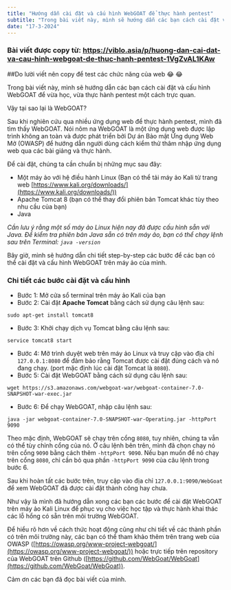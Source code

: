 ```yaml
---
title: "Hướng dẫn cài đặt và cấu hình WebGOAT để thực hành pentest"
subtitle: "Trong bài viết này, mình sẽ hướng dẫn các bạn cách cài đặt và cấu hình WebGOAT để vừa học, vừa thực hành pentest một cách trực quan"
date: "17-3-2024"
---
```


### Bài viết được copy từ: https://viblo.asia/p/huong-dan-cai-dat-va-cau-hinh-webgoat-de-thuc-hanh-pentest-1VgZvAL1KAw

##Do lười viết nên copy để test các chức năng của web 😂 😂

Trong bài viết này, mình sẽ hướng dẫn các bạn cách cài đặt và cấu hình WebGOAT để vừa học, vừa thực hành pentest một cách trực quan.

Vậy tại sao lại là WebGOAT?

Sau khi nghiên cứu qua nhiều ứng dụng web để thực hành pentest, mình đã tìm thấy WebGOAT. Nói nôm na WebGOAT là một ứng dụng web được lập trình không an toàn và được phát triển bởi Dự án Bảo mật Ứng dụng Web Mở (OWASP) để hướng dẫn người dùng cách kiểm thử thâm nhập ứng dụng web qua các bài giảng và thực hành.

Để cài đặt, chúng ta cần chuẩn bị những mục sau đây:

- Một máy ảo với hệ điều hành Linux (Bạn có thể tải máy ảo Kali từ trang web [https://www.kali.org/downloads/](https://www.kali.org/downloads/))
- Apache Tomcat 8 (bạn có thể thay đổi phiên bản Tomcat khác tùy theo nhu cầu của bạn)
- Java

_Cần lưu ý rằng một số máy ảo Linux hiện nay đã được cấu hình sẵn với Java. Để kiểm tra phiên bản Java sẵn có trên máy ảo, bạn có thể chạy lệnh sau trên Terminal: `java -version`_

Bây giờ, mình sẽ hướng dẫn chi tiết step-by-step các bước để các bạn có thể cài đặt và cấu hình WebGOAT trên máy ảo của mình.

### Chi tiết các bước cài đặt và cấu hình

- Bước 1: Mở cửa sổ terminal trên máy ảo Kali của bạn
- Bước 2: Cài đặt **Apache Tomcat** bằng cách sử dụng câu lệnh sau:

```
sudo apt-get install tomcat8

```

- Bước 3: Khởi chạy dịch vụ Tomcat bằng câu lệnh sau:

```
service tomcat8 start

```

- Bước 4: Mở trình duyệt web trên máy ảo Linux và truy cập vào địa chỉ `127.0.0.1:8080` để đảm bảo rằng Tomcat được cài đặt đúng cách và nó đang chạy. (port mặc định lúc cài đặt Tomcat là `8080`).
- Bước 5: Cài đặt WebGOAT bằng cách sử dụng câu lệnh sau:

```
wget https://s3.amazonaws.com/webgoat-war/webgoat-container-7.0-SNAPSHOT-war-exec.jar

```

- Bước 6: Để chạy WebGOAT, nhập câu lệnh sau:

```
java -jar webgoat-container-7.0-SNAPSHOT-war-Operating.jar -httpPort 9090

```

Theo mặc định, WebGOAT sẽ chạy trên cổng `8080`, tuy nhiên, chúng ta vẫn có thể tùy chỉnh cổng của nó. Ở câu lệnh bên trên, mình đã chọn chạy nó trên cổng `9090` bằng cách thêm `-httpPort 9090`. Nếu bạn muốn để nó chạy trên cổng `8080`, chỉ cần bỏ qua phần `-httpPort 9090` của câu lệnh trong bước 6.

Sau khi hoàn tất các bước trên, truy cập vào địa chỉ `127.0.0.1:9090/WebGoat` để xem WebGOAT đã được cài đặt thành công hay chưa.

Như vậy là mình đã hướng dẫn xong các bạn các bước để cài đặt WebGOAT trên máy ảo Kali Linux để phục vụ cho việc học tập và thực hành khai thác các lỗ hổng có sẵn trên môi trường WebGOAT.

Để hiểu rõ hơn về cách thức hoạt động cũng như chi tiết về các thành phần có trên môi trường này, các bạn có thể tham khảo thêm trên trang web của OWASP ([https://owasp.org/www-project-webgoat/](https://owasp.org/www-project-webgoat/)) hoặc trực tiếp trên repository của WebGOAT trên Github ([https://github.com/WebGoat/WebGoat](https://github.com/WebGoat/WebGoat)).

Cảm ơn các bạn đã đọc bài viết của mình.
